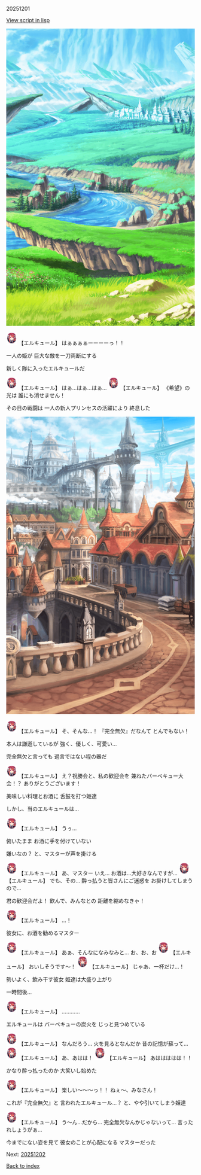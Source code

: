 20251201

[View script in lisp](../scripts/20251201.txt)

![plain.png](../images/backgrounds/plain.png)

<img src="../images/units/202511.png" alt="202511.png" height="34"/>
【エルキュール】
はぁぁぁぁーーーーっ！！

一人の姫が
巨大な敵を一刀両断にする

新しく隊に入ったエルキュールだ

<img src="../images/units/202511.png" alt="202511.png" height="34"/>
【エルキュール】
はぁ…はぁ…はぁ…

<img src="../images/units/202511.png" alt="202511.png" height="34"/>
【エルキュール】
《希望》の光は
誰にも消せません！

その日の戦闘は
一人の新人プリンセスの活躍により
終息した

![town.png](../images/backgrounds/town.png)

<img src="../images/units/202511.png" alt="202511.png" height="34"/>
【エルキュール】
そ、そんな…！
『完全無欠』だなんて
とんでもない！

本人は謙遜しているが
強く、優しく、可愛い…

完全無欠と言っても
過言ではない程の器だ

<img src="../images/units/202511.png" alt="202511.png" height="34"/>
【エルキュール】
え？祝勝会と、私の歓迎会を
兼ねたバーベキュー大会！？
ありがとうございます！

美味しい料理とお酒に
舌鼓を打つ姫達

しかし、当のエルキュールは…

<img src="../images/units/202511.png" alt="202511.png" height="34"/>
【エルキュール】
うぅ…

俯いたまま
お酒に手を付けていない

嫌いなの？
と、マスターが声を掛ける

<img src="../images/units/202511.png" alt="202511.png" height="34"/>
【エルキュール】
あ、マスター
いえ…
お酒は…大好きなんですが…

<img src="../images/units/202511.png" alt="202511.png" height="34"/>
【エルキュール】
でも、その…
酔っ払うと皆さんにご迷惑を
お掛けしてしまうので…

君の歓迎会だよ！
飲んで、みんなとの
距離を縮めなきゃ！

<img src="../images/units/202511.png" alt="202511.png" height="34"/>
【エルキュール】
…！

彼女に、お酒を勧めるマスター

<img src="../images/units/202511.png" alt="202511.png" height="34"/>
【エルキュール】
あぁ、そんなになみなみと…
お、お、お

<img src="../images/units/202511.png" alt="202511.png" height="34"/>
【エルキュール】
おいしそうです～！

<img src="../images/units/202511.png" alt="202511.png" height="34"/>
【エルキュール】
じゃあ、一杯だけ…！

勢いよく、飲み干す彼女
姫達は大盛り上がり

一時間後…

<img src="../images/units/202511.png" alt="202511.png" height="34"/>
【エルキュール】
…………

エルキュールは
バーベキューの炭火を
じっと見つめている

<img src="../images/units/202511.png" alt="202511.png" height="34"/>
【エルキュール】
なんだろう…
火を見るとなんだか
昔の記憶が蘇って…

<img src="../images/units/202511.png" alt="202511.png" height="34"/>
【エルキュール】
あ、あはは！

<img src="../images/units/202511.png" alt="202511.png" height="34"/>
【エルキュール】
あははははは！！

かなり酔っ払ったのか
大笑いし始めた

<img src="../images/units/202511.png" alt="202511.png" height="34"/>
【エルキュール】
楽しい～～～っ！！
ねぇ～、みなさん！

これが『完全無欠』と
言われたエルキュール…？
と、やや引いてしまう姫達

<img src="../images/units/202511.png" alt="202511.png" height="34"/>
【エルキュール】
う～ん…だから…
完全無欠なんかじゃないって…
言ったれしょうがぁ…

今までにない姿を見て
彼女のことが心配になる
マスターだった


Next: [20251202](20251202.md)

[Back to index](index.md)
